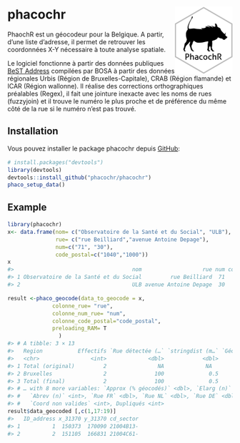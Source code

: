 
# phacochr <img src="man/figures/logo_phacoch-R_1.png" align="right" height = 150/>

<!-- badges: start -->
<!-- badges: end -->

PhaochR est un géocodeur pour la Belgique. A partir, d’une liste
d’adresse, il permet de retrouver les coordonnées X-Y nécessaire à toute
analyse spatiale.

Le logiciel fonctionne à partir des données publiques [BeST
Address](https://opendata.bosa.be/) compilées par BOSA à partir des
données régionales Urbis (Région de Bruxelles-Capitale), CRAB (Région
flamande) et ICAR (Région wallonne). Il réalise des corrections
orthographiques préalables (Regex), il fait une jointure inexacte avec
les noms de rues (fuzzyjoin) et il trouve le numéro le plus proche et de
préférence du même côté de la rue si le numéro n’est pas trouvé.

## Installation

Vous pouvez installer le package phacochr depuis
[GitHub](https://github.com/):

``` r
# install.packages("devtools")
library(devtools)
devtools::install_github("phacochr/phacochr")
phaco_setup_data()
```

## Example

``` r
library(phacochr)
x<- data.frame(nom= c("Observatoire de la Santé et du Social", "ULB"),
               rue= c("rue Beilliard","avenue Antoine Depage"),
               num=c("71", "30"),
               code_postal=c("1040","1000"))
x
#>                                     nom                   rue num code_postal
#> 1 Observatoire de la Santé et du Social         rue Beilliard  71        1040
#> 2                                   ULB avenue Antoine Depage  30        1000
```

``` r
result <-phaco_geocode(data_to_geocode = x,
              colonne_rue= "rue",
              colonne_num_rue= "num",
              colonne_code_postal="code_postal",
              preloading_RAM= T
                )
#> # A tibble: 3 × 13
#>   Region           Effectifs `Rue détectée (…` `stringdist (m…` `Géocodé (% to…`
#>   <chr>                <int>             <dbl>            <dbl>            <dbl>
#> 1 Total (original)         2                NA             NA                 NA
#> 2 Bruxelles                2               100              0.5              100
#> 3 Total (final)            2               100              0.5              100
#> # … with 8 more variables: `Approx (% géocodés)` <dbl>, `Elarg (n)` <int>,
#> #   `Abrev (n)` <int>, `Rue FR` <dbl>, `Rue NL` <dbl>, `Rue DE` <dbl>,
#> #   `Coord non valides` <int>, Dupliqués <int>
result$data_geocoded [,c(1,17:19)] 
#>   ID_address x_31370 y_31370 cd_sector
#> 1          1  150373  170090 21004B13-
#> 2          2  151105  166831 21004C61-
```

